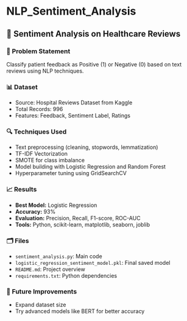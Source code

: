 # NLP_Sentiment_Analysis
## 🧠 Sentiment Analysis on Healthcare Reviews

### 📌 Problem Statement
Classify patient feedback as Positive (1) or Negative (0) based on text reviews using NLP techniques.

### 📊 Dataset
- Source: Hospital Reviews Dataset from Kaggle
- Total Records: 996
- Features: Feedback, Sentiment Label, Ratings

### 🔍 Techniques Used
- Text preprocessing (cleaning, stopwords, lemmatization)
- TF-IDF Vectorization
- SMOTE for class imbalance
- Model building with Logistic Regression and Random Forest
- Hyperparameter tuning using GridSearchCV

### 📈 Results
- **Best Model:** Logistic Regression
- **Accuracy:** 93%
- **Evaluation:** Precision, Recall, F1-score, ROC-AUC
- **Tools:** Python, scikit-learn, matplotlib, seaborn, joblib

### 🗂️ Files
- `sentiment_analysis.py`: Main code
- `logistic_regression_sentiment_model.pkl`: Final saved model
- `README.md`: Project overview
- `requirements.txt`: Python dependencies

### 📎 Future Improvements
- Expand dataset size
- Try advanced models like BERT for better accuracy
